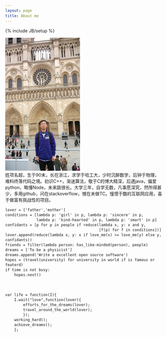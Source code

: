 ```yaml
---
layout: page
title: About me
---
```


{% include JB/setup %}
<link rel="stylesheet" href="/assets/themes/mark-reid/css/bootstrap.min.css" type="text/css" />
<div class="row">
<div class="col-md-4">
<img src="/images/me.jpg"/>
</div>
<div class="col-md-8">
姓项名超，生于90末，长在浙江，求学于哈工大，少时沉醉数学，后钟于物理，难料终落代码之境。初识C++，渐迷算法，敬于C的博大精深，后遇java，偏爱python，略懂Node，未来路很长。大学三年，自学无数，凡事愿深究，然所得甚少，多用github，问在stackoverflow，憾在未做TC。憧憬于酷的互联网应用，喜于做富有挑战性的项目。
</div>
</div>

    lover = ['father','mother']
    conditions = [lambda p: 'girl' in p, lambda p: 'sincere' in p,
                  lambda p: 'kind-hearted' in p, lambda p: 'smart' in p]
    confidants = [p for p in people if reduce(lambda x, y: x and y,
                                              [f(p) for f in conditions])]
    lover.append(reduce(lambda x, y: x if love_me(x) >= love_me(y) else y, confidants))
    friends = filter(lambda person: has_like-minded(person), people)
    dreams = ['To be a physicist']
    dreams.append('Write a excellent open source software')
    hopes = (travel(university) for university in world if is famous or featerd)
    if time is not busy:
        hopes.next()



    var life = function(I){
        I.wait("love",function(lover){
            efforts_for_the_dreams(lover);
            travel_around_the_world(lover);
            });
        working_hard();
        achieve_dreams();
        };

